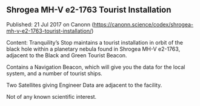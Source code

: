 ## Shrogea MH-V e2-1763 Tourist Installation

Published: 21 Jul 2017 on Canonn (https://canonn.science/codex/shrogea-mh-v-e2-1763-tourist-installation/)

Content: Tranquility’s Stop maintains a tourist installation in orbit of the black hole within a planetary nebula found in Shrogea MH-V e2-1763, adjacent to the Black and Green Tourist Beacon.

Contains a Navigation Beacon, which will give you the data for the local system, and a number of tourist ships.

Two Satellites giving Engineer Data are adjacent to the facility.

Not of any known scientific interest.